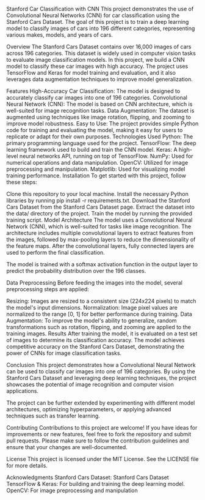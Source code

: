 Stanford Car Classification with CNN
This project demonstrates the use of Convolutional Neural Networks (CNN) for car classification using the Stanford Cars Dataset. The goal of this project is to train a deep learning model to classify images of cars into 196 different categories, representing various makes, models, and years of cars.

Overview
The Stanford Cars Dataset contains over 16,000 images of cars across 196 categories. This dataset is widely used in computer vision tasks to evaluate image classification models. In this project, we build a CNN model to classify these car images with high accuracy. The project uses TensorFlow and Keras for model training and evaluation, and it also leverages data augmentation techniques to improve model generalization.

Features
High-Accuracy Car Classification: The model is designed to accurately classify car images into one of 196 categories.
Convolutional Neural Network (CNN): The model is based on CNN architecture, which is well-suited for image recognition tasks.
Data Augmentation: The dataset is augmented using techniques like image rotation, flipping, and zooming to improve model robustness.
Easy to Use: The project provides simple Python code for training and evaluating the model, making it easy for users to replicate or adapt for their own purposes.
Technologies Used
Python: The primary programming language used for the project.
TensorFlow: The deep learning framework used to build and train the CNN model.
Keras: A high-level neural networks API, running on top of TensorFlow.
NumPy: Used for numerical operations and data manipulation.
OpenCV: Utilized for image preprocessing and manipulation.
Matplotlib: Used for visualizing model training performance.
Installation
To get started with this project, follow these steps:

Clone this repository to your local machine.
Install the necessary Python libraries by running pip install -r requirements.txt.
Download the Stanford Cars Dataset from the Stanford Cars Dataset page.
Extract the dataset into the data/ directory of the project.
Train the model by running the provided training script.
Model Architecture
The model uses a Convolutional Neural Network (CNN), which is well-suited for tasks like image recognition. The architecture includes multiple convolutional layers to extract features from the images, followed by max-pooling layers to reduce the dimensionality of the feature maps. After the convolutional layers, fully connected layers are used to perform the final classification.

The model is trained with a softmax activation function in the output layer to predict the probability distribution over the 196 classes.

Data Preprocessing
Before feeding the images into the model, several preprocessing steps are applied:

Resizing: Images are resized to a consistent size (224x224 pixels) to match the model's input dimensions.
Normalization: Image pixel values are normalized to the range [0, 1] for better performance during training.
Data Augmentation: To improve the model's ability to generalize, random transformations such as rotation, flipping, and zooming are applied to the training images.
Results
After training the model, it is evaluated on a test set of images to determine its classification accuracy. The model achieves competitive accuracy on the Stanford Cars Dataset, demonstrating the power of CNNs for image classification tasks.

Conclusion
This project demonstrates how a Convolutional Neural Network can be used to classify car images into one of 196 categories. By using the Stanford Cars Dataset and leveraging deep learning techniques, the project showcases the potential of image recognition and computer vision applications.

The project can be further extended by experimenting with different model architectures, optimizing hyperparameters, or applying advanced techniques such as transfer learning.

Contributing
Contributions to this project are welcome! If you have ideas for improvements or new features, feel free to fork the repository and submit pull requests. Please make sure to follow the contribution guidelines and ensure that your changes are well-documented.

License
This project is licensed under the MIT License. See the LICENSE file for more details.

Acknowledgments
Stanford Cars Dataset: Stanford Cars Dataset
TensorFlow & Keras: For building and training the deep learning model.
OpenCV: For image preprocessing and manipulation
